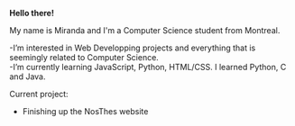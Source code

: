 

**Hello there!**

My name is Miranda and I'm a Computer Science student from Montreal.




-I’m interested in Web Developping projects and everything that is seemingly related to Computer Science. </br>
-I’m currently learning JavaScript, Python, HTML/CSS. I learned Python, C and Java.


Current project:
- Finishing up the NosThes website

<!---
miranlia/miranlia is a ✨ special ✨ repository because its `README.md` (this file) appears on your GitHub profile.
You can click the Preview link to take a look at your changes.
--->

